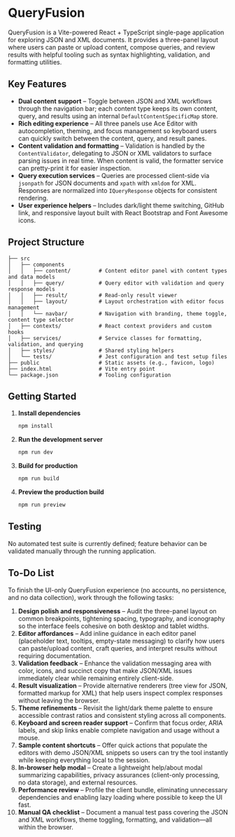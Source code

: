 # QueryFusion

QueryFusion is a Vite-powered React + TypeScript single-page application for exploring JSON and XML documents. It provides a three-panel layout where users can paste or upload content, compose queries, and review results with helpful tooling such as syntax highlighting, validation, and formatting utilities.

## Key Features

- **Dual content support** – Toggle between JSON and XML workflows through the navigation bar; each content type keeps its own content, query, and results using an internal `DefaultContentSpecificMap` store.
- **Rich editing experience** – All three panels use Ace Editor with autocompletion, theming, and focus management so keyboard users can quickly switch between the content, query, and result panes.
- **Content validation and formatting** – Validation is handled by the `ContentValidator`, delegating to JSON or XML validators to surface parsing issues in real time. When content is valid, the formatter service can pretty-print it for easier inspection.
- **Query execution services** – Queries are processed client-side via `jsonpath` for JSON documents and `xpath` with `xmldom` for XML. Responses are normalized into `IQueryResponse` objects for consistent rendering.
- **User experience helpers** – Includes dark/light theme switching, GitHub link, and responsive layout built with React Bootstrap and Font Awesome icons.

## Project Structure

```
├── src
│   ├── components
│   │   ├── content/         # Content editor panel with content types and data models
│   │   ├── query/           # Query editor with validation and query response models  
│   │   ├── result/          # Read-only result viewer
│   │   ├── layout/          # Layout orchestration with editor focus management
│   │   └── navbar/          # Navigation with branding, theme toggle, content type selector
│   ├── contexts/            # React context providers and custom hooks
│   ├── services/            # Service classes for formatting, validation, and querying
│   ├── styles/              # Shared styling helpers
│   └── tests/               # Jest configuration and test setup files
├── public                   # Static assets (e.g., favicon, logo)
├── index.html               # Vite entry point
└── package.json             # Tooling configuration
```

## Getting Started

1. **Install dependencies**
   ```bash
   npm install
   ```
2. **Run the development server**
   ```bash
   npm run dev
   ```
3. **Build for production**
   ```bash
   npm run build
   ```
4. **Preview the production build**
   ```bash
   npm run preview
   ```

## Testing

No automated test suite is currently defined; feature behavior can be validated manually through the running application.

## To-Do List

To finish the UI-only QueryFusion experience (no accounts, no persistence, and no data collection), work through the following tasks:

1. **Design polish and responsiveness** – Audit the three-panel layout on common breakpoints, tightening spacing, typography, and iconography so the interface feels cohesive on both desktop and tablet widths.
2. **Editor affordances** – Add inline guidance in each editor panel (placeholder text, tooltips, empty-state messaging) to clarify how users can paste/upload content, craft queries, and interpret results without requiring documentation.
3. **Validation feedback** – Enhance the validation messaging area with color, icons, and succinct copy that make JSON/XML issues immediately clear while remaining entirely client-side.
4. **Result visualization** – Provide alternative renderers (tree view for JSON, formatted markup for XML) that help users inspect complex responses without leaving the browser.
5. **Theme refinements** – Revisit the light/dark theme palette to ensure accessible contrast ratios and consistent styling across all components.
6. **Keyboard and screen reader support** – Confirm that focus order, ARIA labels, and skip links enable complete navigation and usage without a mouse.
7. **Sample content shortcuts** – Offer quick actions that populate the editors with demo JSON/XML snippets so users can try the tool instantly while keeping everything local to the session.
8. **In-browser help modal** – Create a lightweight help/about modal summarizing capabilities, privacy assurances (client-only processing, no data storage), and external resources.
9. **Performance review** – Profile the client bundle, eliminating unnecessary dependencies and enabling lazy loading where possible to keep the UI fast.
10. **Manual QA checklist** – Document a manual test pass covering the JSON and XML workflows, theme toggling, formatting, and validation—all within the browser.


